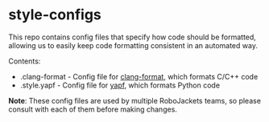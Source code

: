 # style-configs

This repo contains config files that specify how code should be formatted, allowing us to easily keep code formatting consistent in an automated way.

Contents:

* .clang-format - Config file for [clang-format](http://clang.llvm.org/docs/ClangFormat.html), which formats C/C++ code
* .style.yapf - Config file for [yapf](https://github.com/google/yapf), which formats Python code

**Note**: These config files are used by multiple RoboJackets teams, so please consult with each of them before making changes.

